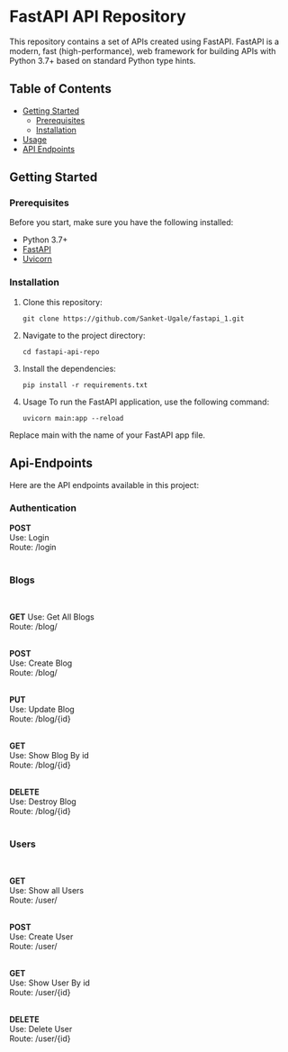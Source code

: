 # FastAPI API Repository

This repository contains a set of APIs created using FastAPI. FastAPI is a modern, fast (high-performance), web framework for building APIs with Python 3.7+ based on standard Python type hints.

## Table of Contents

- [Getting Started](#getting-started)
  - [Prerequisites](#prerequisites)
  - [Installation](#installation)
- [Usage](#usage)
- [API Endpoints](#Api-Endpoints)

## Getting Started

### Prerequisites

Before you start, make sure you have the following installed:

- Python 3.7+
- [FastAPI](https://fastapi.tiangolo.com/)
- [Uvicorn](https://www.uvicorn.org/)

### Installation

1. Clone this repository:

   ```shell
   git clone https://github.com/Sanket-Ugale/fastapi_1.git

2. Navigate to the project directory:

    ```shell
    cd fastapi-api-repo

3. Install the dependencies:

    ```shell
    pip install -r requirements.txt

4. Usage
   To run the FastAPI application, use the following command:

    ```shell
    uvicorn main:app --reload
Replace main with the name of your FastAPI app file.

## Api-Endpoints
<!-- <h1>API Endpoints</h1> -->
Here are the API endpoints available in this project:
<br><h3>Authentication</h3>


<strong>POST</strong><br>
Use: Login<br>
Route: /login<br><br>

<h3>Blogs</h3><br>


<strong>GET</strong>
Use: Get All Blogs<br>
Route: /blog/<br><br>



<strong>POST</strong><br>
Use: Create Blog<br>
Route: /blog/<br><br>



<strong>PUT</strong><br>
Use: Update Blog<br>
Route: /blog/{id}<br><br>



<strong>GET</strong><br>
Use: Show Blog By id<br>
Route: /blog/{id}<br><br>



<strong>DELETE</strong><br>
Use: Destroy Blog<br>
Route: /blog/{id}<br><br>


<h3>Users</h3><br>


<strong>GET</strong><br>
Use: Show all Users<br>
Route: /user/<br><br>



<strong>POST</strong><br>
Use: Create User<br>
Route: /user/<br><br>



<strong>GET</strong><br>
Use: Show User By id<br>
Route: /user/{id}<br><br>



<strong>DELETE</strong><br>
Use: Delete User<br>
Route: /user/{id}<br><br>